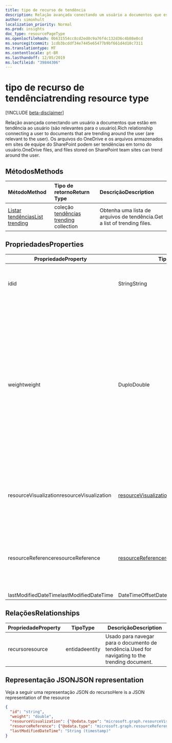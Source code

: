 ```yaml
---
title: tipo de recurso de tendência
description: Relação avançada conectando um usuário a documentos que estão em tendência ao usuário (são relevantes para o usuário). Os arquivos do OneDrive e os arquivos armazenados em sites de equipe do SharePoint podem ser tendências em torno do usuário.
author: simonhult
localization_priority: Normal
ms.prod: insights
doc_type: resourcePageType
ms.openlocfilehash: 0b631554cc8cd2ed0c9a76f4c132d36c4b08e0cd
ms.sourcegitcommit: 1cdb3bcddf34e7445e65477b9bf661d4d10c7311
ms.translationtype: MT
ms.contentlocale: pt-BR
ms.lasthandoff: 12/05/2019
ms.locfileid: "39844306"
---
```

# <a name="trending-resource-type"></a><span data-ttu-id="61d35-104">tipo de recurso de tendência</span><span class="sxs-lookup"><span data-stu-id="61d35-104">trending resource type</span></span>

[!INCLUDE [beta-disclaimer](../../includes/beta-disclaimer.md)]

<span data-ttu-id="61d35-105">Relação avançada conectando um usuário a documentos que estão em tendência ao usuário (são relevantes para o usuário).</span><span class="sxs-lookup"><span data-stu-id="61d35-105">Rich relationship connecting a user to documents that are trending around the user (are relevant to the user).</span></span> <span data-ttu-id="61d35-106">Os arquivos do OneDrive e os arquivos armazenados em sites de equipe do SharePoint podem ser tendências em torno do usuário.</span><span class="sxs-lookup"><span data-stu-id="61d35-106">OneDrive files, and files stored on SharePoint team sites can trend around the user.</span></span>

## <a name="methods"></a><span data-ttu-id="61d35-107">Métodos</span><span class="sxs-lookup"><span data-stu-id="61d35-107">Methods</span></span>

| <span data-ttu-id="61d35-108">Método</span><span class="sxs-lookup"><span data-stu-id="61d35-108">Method</span></span>       | <span data-ttu-id="61d35-109">Tipo de retorno</span><span class="sxs-lookup"><span data-stu-id="61d35-109">Return Type</span></span>  |<span data-ttu-id="61d35-110">Descrição</span><span class="sxs-lookup"><span data-stu-id="61d35-110">Description</span></span>|
|:---------------|:--------|:----------|
|[<span data-ttu-id="61d35-111">Listar tendências</span><span class="sxs-lookup"><span data-stu-id="61d35-111">List trending</span></span>](../api/insights-list-trending.md) |<span data-ttu-id="61d35-112">coleção [tendências](insights-trending.md) </span><span class="sxs-lookup"><span data-stu-id="61d35-112">[trending](insights-trending.md) collection</span></span>| <span data-ttu-id="61d35-113">Obtenha uma lista de arquivos de tendência.</span><span class="sxs-lookup"><span data-stu-id="61d35-113">Get a list of trending files.</span></span>|

## <a name="properties"></a><span data-ttu-id="61d35-114">Propriedades</span><span class="sxs-lookup"><span data-stu-id="61d35-114">Properties</span></span>

| <span data-ttu-id="61d35-115">Propriedade</span><span class="sxs-lookup"><span data-stu-id="61d35-115">Property</span></span>      | <span data-ttu-id="61d35-116">Tipo</span><span class="sxs-lookup"><span data-stu-id="61d35-116">Type</span></span>                              | <span data-ttu-id="61d35-117">Descrição</span><span class="sxs-lookup"><span data-stu-id="61d35-117">Description</span></span>  |
| ------------- |---------------                    | -------------|
| <span data-ttu-id="61d35-118">id</span><span class="sxs-lookup"><span data-stu-id="61d35-118">id</span></span>                    | <span data-ttu-id="61d35-119">String</span><span class="sxs-lookup"><span data-stu-id="61d35-119">String</span></span>                    | <span data-ttu-id="61d35-120">Identificador exclusivo da relação.</span><span class="sxs-lookup"><span data-stu-id="61d35-120">Unique identifier of the relationship.</span></span> <span data-ttu-id="61d35-121">Somente leitura.</span><span class="sxs-lookup"><span data-stu-id="61d35-121">Read only.</span></span>        |
| <span data-ttu-id="61d35-122">weight</span><span class="sxs-lookup"><span data-stu-id="61d35-122">weight</span></span>                | <span data-ttu-id="61d35-123">Duplo</span><span class="sxs-lookup"><span data-stu-id="61d35-123">Double</span></span>                    | <span data-ttu-id="61d35-124">Valor que indica quanto o documento está em tendência no momento.</span><span class="sxs-lookup"><span data-stu-id="61d35-124">Value indicating how much the document is currently trending.</span></span> <span data-ttu-id="61d35-125">Quanto maior o número, mais o documento está atualmente em tendência ao usuário (o que é mais relevante).</span><span class="sxs-lookup"><span data-stu-id="61d35-125">The larger the number, the more the document is currently trending around the user (the more relevant it is).</span></span> <span data-ttu-id="61d35-126">Os documentos retornados são classificados por esse valor.</span><span class="sxs-lookup"><span data-stu-id="61d35-126">Returned documents are sorted by this value.</span></span>  |
| <span data-ttu-id="61d35-127">resourceVisualization</span><span class="sxs-lookup"><span data-stu-id="61d35-127">resourceVisualization</span></span> | [<span data-ttu-id="61d35-128">resourceVisualization</span><span class="sxs-lookup"><span data-stu-id="61d35-128">resourceVisualization</span></span>](insights-resourcevisualization.md)    | <span data-ttu-id="61d35-129">Propriedades que você pode usar para visualizar o documento em sua experiência.</span><span class="sxs-lookup"><span data-stu-id="61d35-129">Properties that you can use to visualize the document in your experience.</span></span> |
| <span data-ttu-id="61d35-130">resourceReference</span><span class="sxs-lookup"><span data-stu-id="61d35-130">resourceReference</span></span>     | [<span data-ttu-id="61d35-131">resourceReference</span><span class="sxs-lookup"><span data-stu-id="61d35-131">resourceReference</span></span>](insights-resourcereference.md)        | <span data-ttu-id="61d35-132">Propriedades de referência do documento de tendência, como a URL e o tipo do documento.</span><span class="sxs-lookup"><span data-stu-id="61d35-132">Reference properties of the trending document, such as the url and type of the document.</span></span> |
| <span data-ttu-id="61d35-133">lastModifiedDateTime</span><span class="sxs-lookup"><span data-stu-id="61d35-133">lastModifiedDateTime</span></span>  | <span data-ttu-id="61d35-134">DateTimeOffset</span><span class="sxs-lookup"><span data-stu-id="61d35-134">DateTimeOffset</span></span>            | |
## <a name="relationships"></a><span data-ttu-id="61d35-135">Relações</span><span class="sxs-lookup"><span data-stu-id="61d35-135">Relationships</span></span>

| <span data-ttu-id="61d35-136">Propriedade</span><span class="sxs-lookup"><span data-stu-id="61d35-136">Property</span></span>      | <span data-ttu-id="61d35-137">Tipo</span><span class="sxs-lookup"><span data-stu-id="61d35-137">Type</span></span>          | <span data-ttu-id="61d35-138">Descrição</span><span class="sxs-lookup"><span data-stu-id="61d35-138">Description</span></span>  |
| ------------- |---------------| -------------|
| <span data-ttu-id="61d35-139">recurso</span><span class="sxs-lookup"><span data-stu-id="61d35-139">resource</span></span>      | <span data-ttu-id="61d35-140">entidade</span><span class="sxs-lookup"><span data-stu-id="61d35-140">entity</span></span>        | <span data-ttu-id="61d35-141">Usado para navegar para o documento de tendência.</span><span class="sxs-lookup"><span data-stu-id="61d35-141">Used for navigating to the trending document.</span></span> |

## <a name="json-representation"></a><span data-ttu-id="61d35-142">Representação JSON</span><span class="sxs-lookup"><span data-stu-id="61d35-142">JSON representation</span></span>

<span data-ttu-id="61d35-143">Veja a seguir uma representação JSON do recurso</span><span class="sxs-lookup"><span data-stu-id="61d35-143">Here is a JSON representation of the resource</span></span>

<!-- {
  "blockType": "resource",
  "keyProperty":"id",
  "optionalProperties": [
    "resource"
  ],
  "@odata.type": "microsoft.graph.trending"
}-->

```json
{
  "id": "string",
  "weight": "double",
  "resourceVisualization": {"@odata.type": "microsoft.graph.resourceVisualization"},
  "resourceReference": {"@odata.type": "microsoft.graph.resourceReference"},
  "lastModifiedDateTime": "String (timestamp)"
}
```
